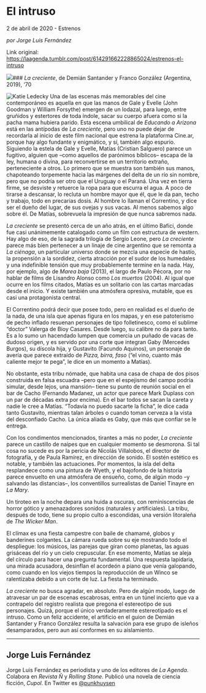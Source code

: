 # El intruso



2 de abril de 2020 - Estrenos

_por Jorge Luis Fernández_

Link original: https://laagenda.tumblr.com/post/614291662228865024/estrenos-el-intruso

![](https://64.media.tumblr.com/872117d552bc275ebe8c47da310dfe90/56583d86566238a7-91/s500x750/ee1ee788272ccef79e050f3a3e76746bd6750c03.jpg)### *La creciente*, de Demián Santander y Franco González (Argentina, 2019), ‘70

![Katie Ledecky](https://64.media.tumblr.com/e25b949c77e44758594e2519cdd1385d/56583d86566238a7-51/s400x600/b9cfd8fdb06b91e57fb1b2bed2b85706e2a7effa.jpg)
Una de las escenas más memorables del cine contemporáneo es aquella en que las manos de Gale y Evelle (John Goodman y William Forsythe) emergen de un lodazal, para luego, entre gruñidos y estertores de toda índole, sacar su cuerpo afuera como si la pacha mama hubiera parido. Esta escena umbilical de *Educando a Arizona* está en las antípodas de *La creciente*, pero uno no puede dejar de recordarla al inicio de este film nacional que estrena la plataforma Cine.ar, porque hay algo fundante y enigmático, y sí, también algo espurio. Siguiendo la estela de Gale y Evelle, Matías (Cristian Salguero) parece un fugitivo, alguien que –como aquellos de parónimos bíblicos– escapa de la ley, humana o divina, para reconvertirse en un territorio extraño, perteneciente a otros. Lo primero que se muestra son también sus manos, chapoteando torpemente hacia las márgenes del delta de un río sin nombre, pero que no podría ser otro que el Uruguay o el Paraná. Una vez en tierra firme, se desviste y retuerce la ropa para que escurra el agua. A poco de tirarse a descansar, lo recluta un hombre mayor que él, que le da pan, techo y trabajo, todo en precarias dosis. Al hombre lo llaman el Correntino, y dice ser el dueño del lugar, de sus ovejas y sus vacas. Al menos sabemos algo sobre él. De Matías, sobrevuela la impresión de que nunca sabremos nada.

*La creciente* se presentó cerca de un año atrás, en el último Bafici, donde fue casi unánimemente catalogado como un film con estructura de western. Hay algo de eso, de la sagrada trilogía de Sergio Leone, pero *La creciente* parece más bien pertenecer a un linaje de cine argentino que se remonta a *La ciénaga*, un particular universo donde se mezcla una especie de hastío, la propensión a la sordidez, cierta atracción por el sudor de los humedales y una indefinible tensión que muy probablemente termine en la nada. Hay, por ejemplo, algo de *Marea baja* (2013), el largo de Paulo Pécora, por no hablar de films de Lisandro Alonso como *Los muertos* (2004). Al igual que ocurre en los films citados, Matías es un solitario con las cartas marcadas desde el inicio. Y existe también una atmósfera opresiva, mutable, que es casi una protagonista central.

El Correntino podrá decir que posee todo, pero en realidad es el dueño de la nada, de una isla que apenas figura en los mapas, y en ese patoterismo de pecho inflado resuenan personajes de tipo folletinesco, como el sublime “doctor” Valerga de Bioy Casares. Desde luego, su calibre no da para tanto. Es a lo sumo un hacendado lumpen que comercia un puñado de vacas de dudoso origen, y es servido por una corte que integran Gaby (Mercedes Burgos), su díscola hija, y Gustavito (Facundo Aquinos), un personaje de avería que parece extraído de *Pizza, birra, faso* (“el vino, cuanto más caliente mejor te pega”, le dice en un momento a Matías). 

No obstante, esta tribu nómade, que habita una casa de chapa de dos pisos construida en falsa escuadra –pero que en el espejismo del campo podría simular, desde lejos, una mansión– tiene su punto de reunión social en el bar de Cacho (Fernando Madanez, un actor que parece Mark Duplass con un par de décadas extra por encima). En el bar todos se sacan la careta y nadie le cree a Matías. “Todavía no puedo sacarte la ficha”, le dice cada tanto Gustavito, mientras talan árboles o cuando toman cerveza a la vista del desconfiado Cacho. La única aliada es Gaby, que más que confiar se le entrega.

Con los condimentos mencionados, tirantes a más no poder, *La creciente* parece un castillo de naipes que en cualquier momento se desmorona. Si tal cosa no sucede es por la pericia de Nicolás Villalobos, el director de fotografía, y de Paula Ramírez, en dirección de sonido. El sostén estético es notable, y también las actuaciones. Por momentos, la isla del delta resplandece como una pintura de Wyeth, y el bajofondo de la historia parece envuelto en una atmósfera de ensueño, como, de algún modo –y salvando las distancias–, los conventillos surrealistas de Daniel Tinayre en *La Mary*. 

Un tiroteo en la noche depara una huida a oscuras, con reminiscencias de horror gótico y amenazadores sonidos (naturales y artificiales). La tribu, después de todo, tiene su propio culto a escondidas, una versión litoraleña de *The Wicker Man*.

El clímax es una fiesta campestre con baile de chamamé, globos y banderines colgantes. La cámara rueda sobre su eje mostrando todo el despliegue: los músicos, las parejas que giran como planetas, las aguas grisáceas del río y un cielo crepuscular. En ese momento, Matías se aleja del círculo para hacer una pregunta fundamental. Una respuesta lapidaria, una mirada acusadora, desinflan el acordeón a piano que venía galopando, como cuando en los viejos tiempos la reproducción de un Winco se ralentizaba debido a un corte de luz. La fiesta ha terminado.

*La creciente* no busca agradar, en absoluto. Pero de algún modo, luego de atravesar un par de escenas escabrosas, entra en un túnel incierto que va a contrapelo del registro realista que pregona el estereotipo de sus personajes. Quizá, porque el único verdaderamente estereotipado es el intruso. Como un feliz accidente, el artificio en el guion de Demián Santander y Franco González resulta la salvación para ese grupo de isleños desamparados, pero aun así conformes en su aislamiento.

  




---

Jorge Luis Fernández
--------------------

 Jorge Luis Fernández es periodista y uno de los editores de *La Agenda*. Colabora en *Revista Ñ* y *Rolling Stone*. Publicó una novela de ciencia ficción, *Cupol*. En Twitter es [@punkhuysen](https://twitter.com/punkhuysen) 

